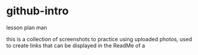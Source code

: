 # github-intro
lesson plan man


this is a collection of screenshots to practice using uploaded photos, used to create links that can be displayed in the ReadMe of a


